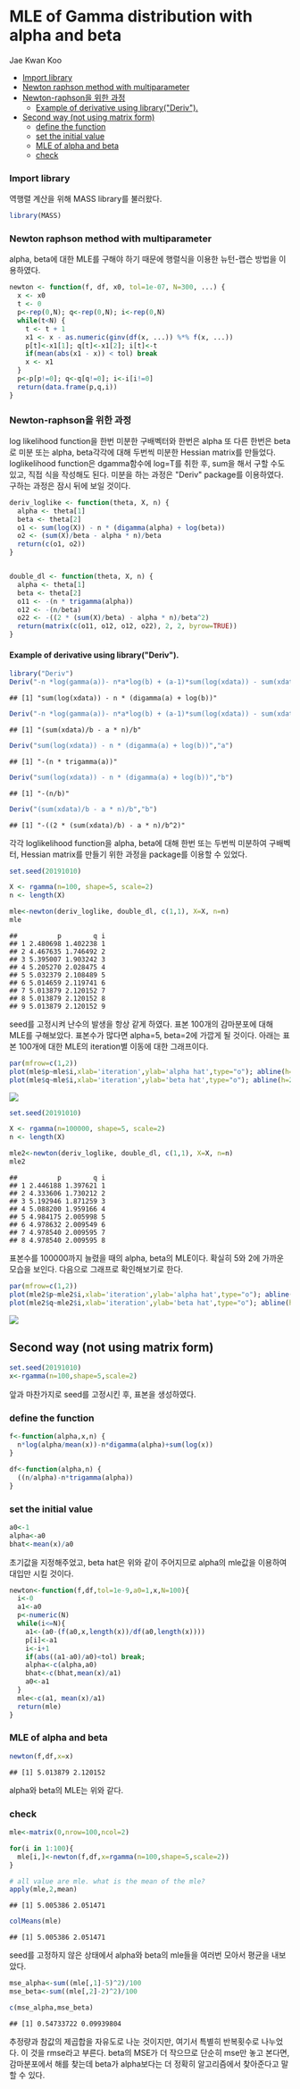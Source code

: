 MLE of Gamma distribution with alpha and beta
================
Jae Kwan Koo

-   [Import library](#import-library)
-   [Newton raphson method with multiparameter](#newton-raphson-method-with-multiparameter)
-   [Newton-raphson을 위한 과정](#newton-raphson을-위한-과정)
    -   [Example of derivative using library("Deriv").](#example-of-derivative-using-libraryderiv.)
-   [Second way (not using matrix form)](#second-way-not-using-matrix-form)
    -   [define the function](#define-the-function)
    -   [set the initial value](#set-the-initial-value)
    -   [MLE of alpha and beta](#mle-of-alpha-and-beta)
    -   [check](#check)

### Import library

역행렬 계산을 위해 MASS library를 불러왔다.

``` r
library(MASS)
```

### Newton raphson method with multiparameter

alpha, beta에 대한 MLE를 구해야 하기 때문에 행렬식을 이용한 뉴턴-랩슨 방법을 이용하였다.

``` r
newton <- function(f, df, x0, tol=1e-07, N=300, ...) {
  x <- x0
  t <- 0
  p<-rep(0,N); q<-rep(0,N); i<-rep(0,N)
  while(t<N) {
    t <- t + 1
    x1 <- x - as.numeric(ginv(df(x, ...)) %*% f(x, ...))
    p[t]<-x1[1]; q[t]<-x1[2]; i[t]<-t
    if(mean(abs(x1 - x)) < tol) break
    x <- x1
  }
  p<-p[p!=0]; q<-q[q!=0]; i<-i[i!=0]
  return(data.frame(p,q,i))
}
```

### Newton-raphson을 위한 과정

log likelihood function을 한번 미분한 구배벡터와 한번은 alpha 또 다른 한번은 beta로 미분
또는 alpha, beta각각에 대해 두번씩 미분한 Hessian matrix를 만들었다.
loglikelihood function은 dgamma함수에 log=T를 취한 후, sum을 해서 구할 수도 있고, 직접 식을 작성해도 된다. 미분을 하는 과정은 "Deriv" package를 이용하였다. 구하는 과정은 잠시 뒤에 보일 것이다.

``` r
deriv_loglike <- function(theta, X, n) {
  alpha <- theta[1]
  beta <- theta[2]
  o1 <- sum(log(X)) - n * (digamma(alpha) + log(beta))
  o2 <- (sum(X)/beta - alpha * n)/beta
  return(c(o1, o2))
}


double_dl <- function(theta, X, n) {
  alpha <- theta[1]
  beta <- theta[2]
  o11 <- -(n * trigamma(alpha))
  o12 <- -(n/beta)
  o22 <- -((2 * (sum(X)/beta) - alpha * n)/beta^2)
  return(matrix(c(o11, o12, o12, o22), 2, 2, byrow=TRUE))
}
```

#### Example of derivative using library("Deriv").

``` r
library("Deriv")
Deriv("-n *log(gamma(a))- n*a*log(b) + (a-1)*sum(log(xdata)) - sum(xdata)/b","a")
```

    ## [1] "sum(log(xdata)) - n * (digamma(a) + log(b))"

``` r
Deriv("-n *log(gamma(a))- n*a*log(b) + (a-1)*sum(log(xdata)) - sum(xdata)/b","b")
```

    ## [1] "(sum(xdata)/b - a * n)/b"

``` r
Deriv("sum(log(xdata)) - n * (digamma(a) + log(b))","a")
```

    ## [1] "-(n * trigamma(a))"

``` r
Deriv("sum(log(xdata)) - n * (digamma(a) + log(b))","b")
```

    ## [1] "-(n/b)"

``` r
Deriv("(sum(xdata)/b - a * n)/b","b")
```

    ## [1] "-((2 * (sum(xdata)/b) - a * n)/b^2)"

각각 loglikelihood function을 alpha, beta에 대해 한번 또는 두번씩 미분하여 구배벡터, Hessian matrix를 만들기 위한 과정을 package를 이용할 수 있었다.

``` r
set.seed(20191010)

X <- rgamma(n=100, shape=5, scale=2)
n <- length(X)        

mle<-newton(deriv_loglike, double_dl, c(1,1), X=X, n=n)
mle
```

    ##          p        q i
    ## 1 2.480698 1.402238 1
    ## 2 4.467635 1.746492 2
    ## 3 5.395007 1.903242 3
    ## 4 5.205270 2.028475 4
    ## 5 5.032379 2.108489 5
    ## 6 5.014659 2.119741 6
    ## 7 5.013879 2.120152 7
    ## 8 5.013879 2.120152 8
    ## 9 5.013879 2.120152 9

seed를 고정시켜 난수의 발생을 항상 같게 하였다. 표본 100개의 감마분포에 대해 MLE를 구해보았다.
표본수가 많다면 alpha=5, beta=2에 가깝게 될 것이다.
아래는 표본 100개에 대한 MLE의 iteration별 이동에 대한 그래프이다.

``` r
par(mfrow=c(1,2))
plot(mle$p~mle$i,xlab='iteration',ylab='alpha hat',type="o"); abline(h=5,col='red',lwd=2)
plot(mle$q~mle$i,xlab='iteration',ylab='beta hat',type="o"); abline(h=2,col='red',lwd=2)
```

<img src="Gamma-distribution-Newton-raphson-method-in-r_files/figure-markdown_github/unnamed-chunk-6-1.png" style="display: block; margin: auto;" />

``` r
set.seed(20191010)

X <- rgamma(n=100000, shape=5, scale=2)
n <- length(X)        

mle2<-newton(deriv_loglike, double_dl, c(1,1), X=X, n=n)
mle2
```

    ##          p        q i
    ## 1 2.446188 1.397621 1
    ## 2 4.333606 1.730212 2
    ## 3 5.192946 1.871259 3
    ## 4 5.088200 1.959166 4
    ## 5 4.984175 2.005998 5
    ## 6 4.978632 2.009549 6
    ## 7 4.978540 2.009595 7
    ## 8 4.978540 2.009595 8

표본수를 100000까지 늘렸을 때의 alpha, beta의 MLE이다. 확실히 5와 2에 가까운 모습을 보인다.
다음으로 그래프로 확인해보기로 한다.

``` r
par(mfrow=c(1,2))
plot(mle2$p~mle2$i,xlab='iteration',ylab='alpha hat',type="o"); abline(h=5,col='red',lwd=2)
plot(mle2$q~mle2$i,xlab='iteration',ylab='beta hat',type="o"); abline(h=2,col='red',lwd=2)
```

<img src="Gamma-distribution-Newton-raphson-method-in-r_files/figure-markdown_github/unnamed-chunk-8-1.png" style="display: block; margin: auto;" />

Second way (not using matrix form)
----------------------------------

``` r
set.seed(20191010)
x<-rgamma(n=100,shape=5,scale=2)
```

앞과 마찬가지로 seed를 고정시킨 후, 표본을 생성하였다.

### define the function

``` r
f<-function(alpha,x,n) {
  n*log(alpha/mean(x))-n*digamma(alpha)+sum(log(x))
}

df<-function(alpha,n) {
  ((n/alpha)-n*trigamma(alpha))
}
```

### set the initial value

``` r
a0<-1
alpha<-a0
bhat<-mean(x)/a0
```

초기값을 지정해주었고, beta hat은 위와 같이 주어지므로 alpha의 mle값을 이용하여 대입만 시킬 것이다.

``` r
newton<-function(f,df,tol=1e-9,a0=1,x,N=100){
  i<-0
  a1<-a0
  p<-numeric(N)
  while(i<=N){
    a1<-(a0-(f(a0,x,length(x))/df(a0,length(x))))
    p[i]<-a1
    i<-i+1
    if(abs((a1-a0)/a0)<tol) break;
    alpha<-c(alpha,a0)
    bhat<-c(bhat,mean(x)/a1)
    a0<-a1
  }
  mle<-c(a1, mean(x)/a1)
  return(mle)
}
```

### MLE of alpha and beta

``` r
newton(f,df,x=x)
```

    ## [1] 5.013879 2.120152

alpha와 beta의 MLE는 위와 같다.

### check

``` r
mle<-matrix(0,nrow=100,ncol=2)

for(i in 1:100){
  mle[i,]<-newton(f,df,x=rgamma(n=100,shape=5,scale=2))
}

# all value are mle. what is the mean of the mle?
apply(mle,2,mean)
```

    ## [1] 5.005386 2.051471

``` r
colMeans(mle)
```

    ## [1] 5.005386 2.051471

seed를 고정하지 않은 상태에서 alpha와 beta의 mle들을 여러번 모아서 평균을 내보았다.

``` r
mse_alpha<-sum((mle[,1]-5)^2)/100
mse_beta<-sum((mle[,2]-2)^2)/100

c(mse_alpha,mse_beta)
```

    ## [1] 0.54733722 0.09939804

추정량과 참값의 제곱합을 자유도로 나눈 것이지만, 여기서 특별히 반복횟수로 나누었다. 이 것을 rmse라고 부른다.
beta의 MSE가 더 작으므로 단순히 mse만 놓고 본다면, 감마분포에서 해를 찾는데 beta가 alpha보다는 더 정확히 알고리즘에서 찾아준다고 말할 수 있다.
